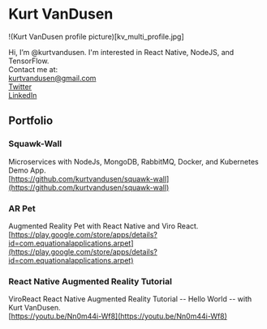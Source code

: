 # Kurt VanDusen  

!(Kurt VanDusen profile picture)[kv_multi_profile.jpg]

Hi, I’m @kurtvandusen. I'm interested in React Native, NodeJS, and TensorFlow.  
Contact me at:  
<kurtvandusen@gmail.com>  
[Twitter](https://twitter.com/kurtvandusen)  
[LinkedIn](https://www.linkedin.com/in/kurtvandusen/)


## Portfolio

### Squawk-Wall  

Microservices with NodeJs, MongoDB, RabbitMQ, Docker, and Kubernetes Demo App.  
[https://github.com/kurtvandusen/squawk-wall](https://github.com/kurtvandusen/squawk-wall)

### AR Pet

Augmented Reality Pet with React Native and Viro React.  
[https://play.google.com/store/apps/details?id=com.equationalapplications.arpet](https://play.google.com/store/apps/details?id=com.equationalapplications.arpet)


### React Native Augmented Reality Tutorial  

ViroReact React Native Augmented Reality Tutorial -- Hello World -- with Kurt VanDusen.  
[https://youtu.be/Nn0m44i-Wf8](https://youtu.be/Nn0m44i-Wf8)
